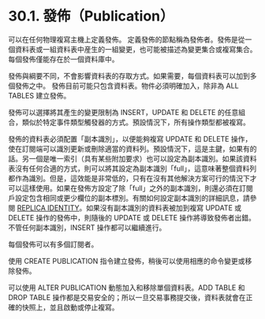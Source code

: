 # 30.1. 發佈（Publication）

可以在任何物理複寫主機上定義發佈。 定義發佈的節點稱為發佈者。發佈是從一個資料表或一組資料表中産生的一組變更，也可能被描述為變更集合或複寫集合。每個發佈僅能存在於一個資料庫中。

發佈與綱要不同，不會影響資料表的存取方式。如果需要，每個資料表可以加到多個發佈之中。 發佈目前可能只包含資料表。物件必須明確加入，除非為 ALL TABLES 建立發佈。

發佈可以選擇將其產生的變更限制為 INSERT，UPDATE 和 DELETE 的任意組合，類似於特定事件類型觸發器的方式。預設情況下，所有操作類型都被複寫。

發佈的資料表必須配置「副本識別」，以便能夠複寫 UPDATE 和 DELETE 操作，使在訂閱端可以識別更新或刪除適當的資料列。預設情況下，這是主鍵，如果有的話。另一個是唯一索引（具有某些附加要求）也可以設定為副本識別。如果該資料表沒有任何合適的方式，則可以將其設定為副本識別「full」，這意味著整個資料列都作為識別。但是，這效能是非常低的，只有在沒有其他解決方案可行的情況下才可以這樣使用。如果在發佈方設定了除「full」之外的副本識別，則還必須在訂閱戶設定包含相同或更少欄位的副本標別。有關如何設定副本識別的詳細訊息，請參閱 [REPLICA IDENTITY](../../reference/sql-commands/alter-table.md#ming)。如果沒有副本識別的資料表被加到複寫 UPDATE 或 DELETE 操作的發佈中，則隨後的 UPDATE 或 DELETE 操作將導致發佈者出錯。不管任何副本識別，INSERT 操作都可以繼續進行。

每個發佈可以有多個訂閱者。

使用 CREATE PUBLICATION 指令建立發佈，稍後可以使用相應的命令變更或移除發佈。

可以使用 ALTER PUBLICATION 動態加入和移除單個資料表。ADD TABLE 和 DROP TABLE 操作都是交易安全的；所以一旦交易事務提交後，資料表就會在正確的快照上，並且啟動或停止複寫。

